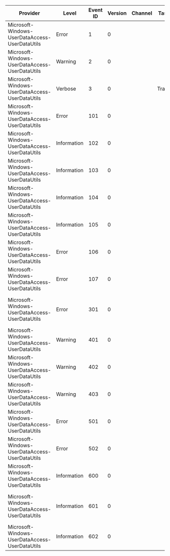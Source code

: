 Provider                                        |  Level        |  Event ID  |  Version  |  Channel  |  Task   |  Opcode  |  Keyword              |  Message
------------------------------------------------|---------------|------------|-----------|-----------|---------|----------|-----------------------|-------------------------------------------------------------------------------------------------------------------
Microsoft-Windows-UserDataAccess-UserDataUtils  |  Error        |  1         |  0        |           |         |          |  Error                |  Error: {P1_HResult} Location: {P2_String} Line Number: {P3_UInt32}
Microsoft-Windows-UserDataAccess-UserDataUtils  |  Warning      |  2         |  0        |           |         |          |                       |  Error Propagated: {P1_HResult} Location: {P2_String} Line Number: {P3_UInt32}
Microsoft-Windows-UserDataAccess-UserDataUtils  |  Verbose      |  3         |  0        |           |  Trace  |          |  Debug                |
Microsoft-Windows-UserDataAccess-UserDataUtils  |  Error        |  101       |  0        |           |         |          |  Error                |  Error: HRESULT: {Prop_LINE_UInt32} Service: {Prop_Trace_UnicodeString}
Microsoft-Windows-UserDataAccess-UserDataUtils  |  Information  |  102       |  0        |           |         |          |  ServiceBase          |  Service: {Prop_Trace_UnicodeString} is starting up
Microsoft-Windows-UserDataAccess-UserDataUtils  |  Information  |  103       |  0        |           |         |          |  ServiceBase          |  Service: {Prop_Trace_UnicodeString} has entered the running state
Microsoft-Windows-UserDataAccess-UserDataUtils  |  Information  |  104       |  0        |           |         |          |  ServiceBase          |  Service: {Prop_Trace_UnicodeString} is shutting down
Microsoft-Windows-UserDataAccess-UserDataUtils  |  Information  |  105       |  0        |           |         |          |  ServiceBase          |  Service: {P1_UnicodeString} received control: {P1_UInt32}
Microsoft-Windows-UserDataAccess-UserDataUtils  |  Error        |  106       |  0        |           |         |          |  Error ServiceBase    |  Error during OnStarting for {P1_UnicodeString}: {P1_UInt32}
Microsoft-Windows-UserDataAccess-UserDataUtils  |  Error        |  107       |  0        |           |         |          |  Error ServiceBase    |  Error during OnStarted for {P1_UnicodeString}: {P1_UInt32}
Microsoft-Windows-UserDataAccess-UserDataUtils  |  Error        |  301       |  0        |           |         |          |  Error                |  CHSPinYinHelper Init failed: HRESULT: {P1_HexInt32}, CreateFile: {Prop_Handle}, CreateFileMapping: {Prop_Handle2}
Microsoft-Windows-UserDataAccess-UserDataUtils  |  Warning      |  401       |  0        |           |         |          |                       |  Unknown photo type: {P1_UnicodeString}. Default to be binary.
Microsoft-Windows-UserDataAccess-UserDataUtils  |  Warning      |  402       |  0        |           |         |          |                       |  Unknown photo binary encoding type: {P1_UnicodeString}. Default to be base64.
Microsoft-Windows-UserDataAccess-UserDataUtils  |  Warning      |  403       |  0        |           |         |          |                       |
Microsoft-Windows-UserDataAccess-UserDataUtils  |  Error        |  501       |  0        |           |         |          |  Error                |  JetInit failed with JET error: {P1_Int32}
Microsoft-Windows-UserDataAccess-UserDataUtils  |  Error        |  502       |  0        |           |         |          |  Error                |  JetAttachDatabase failed with JET error: {P1_Int32}
Microsoft-Windows-UserDataAccess-UserDataUtils  |  Information  |  600       |  0        |           |         |          |  UserDataAccessUtils  |  GetBrokerEventIdForPackage: eventCount = {P1_Int32}
Microsoft-Windows-UserDataAccess-UserDataUtils  |  Information  |  601       |  0        |           |         |          |  UserDataAccessUtils  |  GetBrokerEventIdForPackage: pPackageFamilyName= {P1_UnicodeString}, packageFamilyName = {P2_UnicodeString}
Microsoft-Windows-UserDataAccess-UserDataUtils  |  Information  |  602       |  0        |           |         |          |  UserDataAccessUtils  |  GetBrokerEventIdForPackage: capabilities = {P1_HexInt32}, desiredCapabilities = {P2_HexInt32}